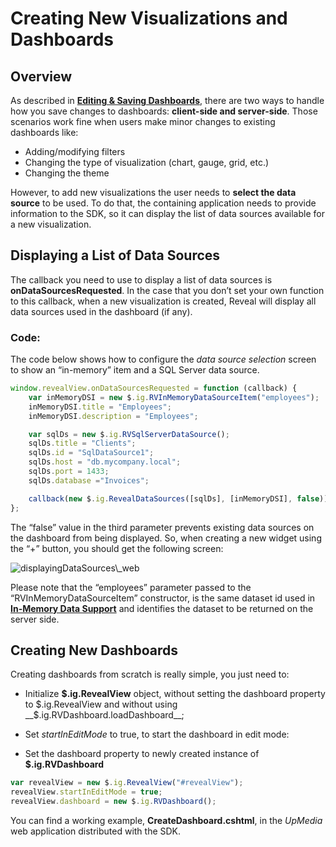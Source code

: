 # Creating New Visualizations and Dashboards

## Overview

As described in [**Editing & Saving
Dashboards**](editing-saving-dashboards.md), there are two ways
to handle how you save changes to dashboards: **client-side and
server-side**. Those scenarios work fine when users make minor changes
to existing dashboards like:

  - Adding/modifying filters
  - Changing the type of visualization (chart, gauge, grid, etc.)
  - Changing the theme

However, to add new visualizations the user needs to **select the data source** to be used. To do that, the containing application needs to provide information to the SDK, so it can display the list of data sources available for a new visualization.

## Displaying a List of Data Sources

The callback you need to use to display a list of data sources is
__onDataSourcesRequested__.
In the case that you don’t set your own function to this callback, when a new visualization is created, Reveal will display all data sources used in the dashboard (if any).

### Code:

The code below shows how to configure the *data source selection* screen to show an “in-memory” item and a SQL Server data source.

``` js
window.revealView.onDataSourcesRequested = function (callback) {
    var inMemoryDSI = new $.ig.RVInMemoryDataSourceItem("employees");
    inMemoryDSI.title = "Employees";
    inMemoryDSI.description = "Employees";

    var sqlDs = new $.ig.RVSqlServerDataSource();
    sqlDs.title = "Clients";
    sqlDs.id = "SqlDataSource1";
    sqlDs.host = "db.mycompany.local";
    sqlDs.port = 1433;
    sqlDs.database ="Invoices";

    callback(new $.ig.RevealDataSources([sqlDs], [inMemoryDSI], false));
};
```

The “false” value in the third parameter prevents existing data sources on the dashboard from being displayed. So, when creating a new widget using the “+” button, you should get the following screen:

<img src="images/displayingDataSources_web.png" alt="displayingDataSources\_web" class="responsive-img"/>

Please note that the “employees” parameter passed to the “RVInMemoryDataSourceItem” constructor, is the same dataset id used in [**In-Memory Data Support**](~/en/developer/web-sdk/using-the-server-sdk/in-memory-data.md) and identifies the dataset to be returned on the server side.

## Creating New Dashboards

Creating dashboards from scratch is really simple, you just need to:

  - Initialize __$.ig.RevealView__ object, without setting the dashboard property to $.ig.RevealView and without using __$.ig.RVDashboard.loadDashboard__;

  - Set *startInEditMode* to true, to start the dashboard in edit mode:

  - Set the dashboard property to newly created instance of __$.ig.RVDashboard__

<!-- end list -->

``` js
var revealView = new $.ig.RevealView("#revealView");
revealView.startInEditMode = true;
revealView.dashboard = new $.ig.RVDashboard();
```

You can find a working example, **CreateDashboard.cshtml**, in the
*UpMedia* web application distributed with the SDK.

